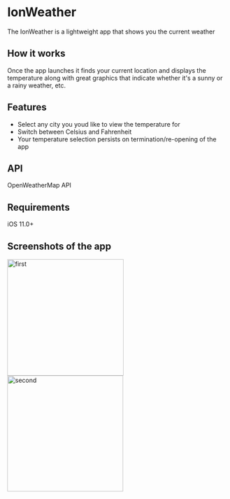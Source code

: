 # IonWeather

The IonWeather is a lightweight app that shows you the current weather

## How it works

Once the app launches it finds your current location and displays the temperature along with great graphics that indicate whether it's a sunny or a rainy weather, etc.

## Features

<ul>
  <li>Select any city you youd like to view the temperature for</li>
  <li>Switch between Celsius and Fahrenheit</li>
  <li>Your temperature selection persists on termination/re-opening of the app</li>
</ul>

## API
OpenWeatherMap API
 
## Requirements
iOS 11.0+

## Screenshots of the app

<img width="266" alt="first" src="https://user-images.githubusercontent.com/25470293/41184782-9baf50be-6b50-11e8-8f14-b2be0bdd5206.png">   <img width="265" alt="second" src="https://user-images.githubusercontent.com/25470293/41184783-9bbf0ce8-6b50-11e8-8cbf-062721142b7c.png">
